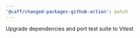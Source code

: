 ```yaml
---
'@caff/changed-packages-github-action': patch
---
```


Upgrade dependencies and port test suite to Vitest
